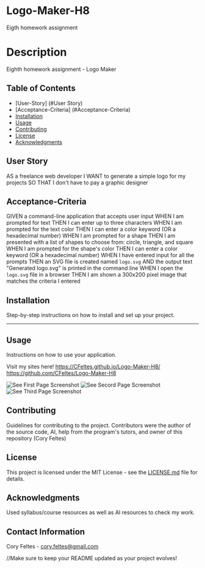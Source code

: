 # Logo-Maker-H8
Eigth homework assignment


# Description
Eighth homework assignment - Logo Maker



## Table of Contents
- [User-Story] (#User Story)
- [Acceptance-Criteria] (#Acceptance-Criteria)
- [Installation](#installation)
- [Usage](#usage)
- [Contributing](#contributing)
- [License](#license)
- [Acknowledgments](#acknowledgments)


## User Story
AS a freelance web developer
I WANT to generate a simple logo for my projects
SO THAT I don't have to pay a graphic designer


## Acceptance-Criteria
GIVEN a command-line application that accepts user input
WHEN I am prompted for text
THEN I can enter up to three characters
WHEN I am prompted for the text color
THEN I can enter a color keyword (OR a hexadecimal number)
WHEN I am prompted for a shape
THEN I am presented with a list of shapes to choose from: circle, triangle, and square
WHEN I am prompted for the shape's color
THEN I can enter a color keyword (OR a hexadecimal number)
WHEN I have entered input for all the prompts
THEN an SVG file is created named `logo.svg`
AND the output text "Generated logo.svg" is printed in the command line
WHEN I open the `logo.svg` file in a browser
THEN I am shown a 300x200 pixel image that matches the criteria I entered


## Installation
Step-by-step instructions on how to install and set up your project.

****

## Usage
Instructions on how to use your application.

Visit my sites here!
https://CFeltes.github.io/Logo-Maker-H8/
https://github.com/CFeltes/Logo-Maker-H8

![See First Page Screenshot](Screenshot-1.jpg)
![See Secord Page Screenshot](Screenshot-2.jpg)
![See Third Page Screenshot](Screenshot-3.jpg)


## Contributing
Guidelines for contributing to the project.
Contributors were the author of the source code, AI, help from the program's tutors, and owner of this repository (Cory Feltes) 

## License
This project is licensed under the MIT License - see the [LICENSE.md](LICENSE.md) file for details.

## Acknowledgments
Used syllabus/course resources as well as AI resources to check my work.

## Contact Information
Cory Feltes - cory.feltes@gmail.com


//Make sure to keep your README updated as your project evolves!